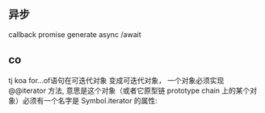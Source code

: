 ## 异步
 callback promise generate async /await


 ## co
 tj koa 
 for...of语句在可迭代对象
 变成可迭代对象， 一个对象必须实现 @@iterator 方法, 意思是这个对象（或者它原型链 prototype chain 上的某个对象）必须有一个名字是 Symbol.iterator 的属性:
